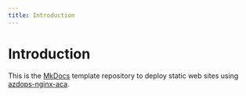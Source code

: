 ```yaml
---
title: Introduction
---
```

# Introduction

This is the [MkDocs] template repository to deploy static web sites using [azdops-nginx-aca].

[MkDocs]: https://www.mkdocs.org/
[azdops-nginx-aca]: https://github.com/yaegashi/azdops-nginx-aca